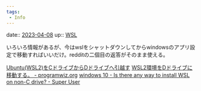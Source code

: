 ```yaml
---
tags:
 - Info
---
```


date:: [2023-04-08](/Daily_Note/2023-04-08.md)
up:: [WSL](../Bar/App/WSL.md)

いろいろ情報があるが、今はwslをシャットダウンしてからwindowsのアプリ設定で移動すればいいだけ。redditの二個目の返答がそのまま使える。

[Ubuntu(WSL2)をCドライブからDドライブへ引越す](https://zenn.dev/shittoku_xxx/articles/066cfd072d87a1)
[WSL2環境をDドライブに移動する。 - programwiz.org](https://programwiz.org/2021/06/26/how-to-move-wsl2-d-drive-from-c/)
[windows 10 - Is there any way to install WSL on non-C drive? - Super User](https://superuser.com/questions/1572834/is-there-any-way-to-install-wsl-on-non-c-drive)